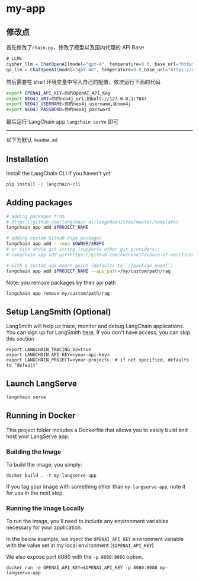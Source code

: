 # my-app

## 修改点
首先修改了`chain.py`，修改了模型以及国内代理的 API Base
```javascript
# LLMs
cypher_llm = ChatOpenAI(model="gpt-4", temperature=0.0, base_url="https://api.openai-hk.com/v1/")
qa_llm = ChatOpenAI(model="gpt-4o", temperature=0.0,base_url="https://api.openai-hk.com/v1/")
```
然后需要在 shell 环境变量中写入自己的配置，依次运行下面的代码
```bash
export OPENAI_API_KEY=你的OpenAI_API_Key
export NEO4J_URI=你的neo4j_uri,如bolt://127.0.0.1:7687
export NEO4J_USERNAME=你的neo4j_username,如neo4j
export NEO4J_PASSWORD=你的neo4j_password
```
最后运行 LangChain app `langchain serve` 即可

---
以下为默认 `Readme.md`

## Installation

Install the LangChain CLI if you haven't yet

```bash
pip install -U langchain-cli
```

## Adding packages

```bash
# adding packages from 
# https://github.com/langchain-ai/langchain/tree/master/templates
langchain app add $PROJECT_NAME

# adding custom GitHub repo packages
langchain app add --repo $OWNER/$REPO
# or with whole git string (supports other git providers):
# langchain app add git+https://github.com/hwchase17/chain-of-verification

# with a custom api mount point (defaults to `/{package_name}`)
langchain app add $PROJECT_NAME --api_path=/my/custom/path/rag
```

Note: you remove packages by their api path

```bash
langchain app remove my/custom/path/rag
```

## Setup LangSmith (Optional)
LangSmith will help us trace, monitor and debug LangChain applications. 
You can sign up for LangSmith [here](https://smith.langchain.com/). 
If you don't have access, you can skip this section


```shell
export LANGCHAIN_TRACING_V2=true
export LANGCHAIN_API_KEY=<your-api-key>
export LANGCHAIN_PROJECT=<your-project>  # if not specified, defaults to "default"
```

## Launch LangServe

```bash
langchain serve
```

## Running in Docker

This project folder includes a Dockerfile that allows you to easily build and host your LangServe app.

### Building the Image

To build the image, you simply:

```shell
docker build . -t my-langserve-app
```

If you tag your image with something other than `my-langserve-app`,
note it for use in the next step.

### Running the Image Locally

To run the image, you'll need to include any environment variables
necessary for your application.

In the below example, we inject the `OPENAI_API_KEY` environment
variable with the value set in my local environment
(`$OPENAI_API_KEY`)

We also expose port 8080 with the `-p 8080:8080` option.

```shell
docker run -e OPENAI_API_KEY=$OPENAI_API_KEY -p 8080:8080 my-langserve-app
```
